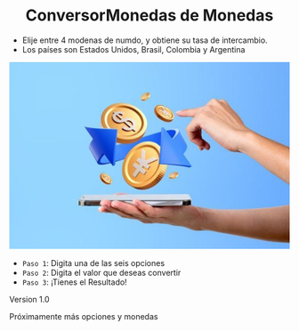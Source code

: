 <h1 align="center">ConversorMonedas de Monedas</h1>

- Elije entre 4 modenas de numdo, y obtiene su tasa de intercambio.
- Los países son Estados Unidos, Brasil, Colombia y Argentina

![ConversorMonedas](currencyconversion.jpg)

- `Paso 1`: Digita una de las seis opciones
- `Paso 2`: Digita el valor que deseas convertir
- `Paso 3`: ¡Tienes el Resultado!

Version 1.0

Próximamente más opciones y monedas

